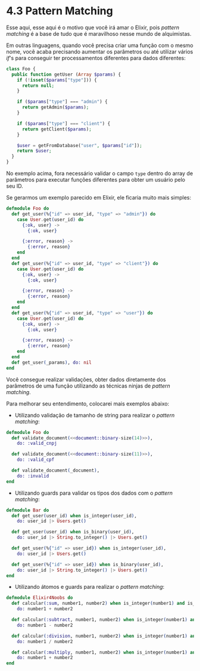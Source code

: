 # 4.3 Pattern Matching

Esse aqui, esse aqui é o motivo que você irá amar o Elixir, pois *pattern matching* é a base de tudo que é maravilhoso nesse mundo de alquimistas.

Em outras linguagens, quando você precisa criar uma função com o mesmo nome, você acaba precisando aumentar os parâmetros ou até utilizar vários *if*'s para conseguir ter processamentos diferentes para dados diferentes:

```php
class Foo {
  public function getUser (Array $params) {
    if (!isset($params["type"])) {
      return null;
    }

    if ($params["type"] === "admin") {
      return getAdmin($params);
    }

    if ($params["type"] === "client") {
      return getClient($params);
    }

    $user = getFromDatabase("user", $params["id"]);
    return $user;
  }
}
```

No exemplo acima, fora necessário validar o campo `type` dentro do array de parâmetros para executar funções diferentes para obter um usuário pelo seu ID.

Se gerarmos um exemplo parecido em Elixir, ele ficaria muito mais simples:

```elixir
defmodule Foo do
  def get_user(%{"id" => user_id, "type" => "admin"}) do
    case User.get(user_id) do
      {:ok, user} ->
        {:ok, user}

      {:error, reason} ->
        {:error, reason}
    end
  end
  def get_user(%{"id" => user_id, "type" => "client"}) do
    case User.get(user_id) do
      {:ok, user} ->
        {:ok, user}

      {:error, reason} ->
        {:error, reason}
    end
  end
  def get_user(%{"id" => user_id, "type" => "user"}) do
    case User.get(user_id) do
      {:ok, user} ->
        {:ok, user}

      {:error, reason} ->
        {:error, reason}
    end
  end
  def get_user(_params), do: nil
end
```

Você consegue realizar validações, obter dados diretamente dos parâmetros de uma função utilizando as técnicas ninjas de *pattern matching*.

Para melhorar seu entendimento, colocarei mais exemplos abaixo:

- Utilizando validação de tamanho de string para realizar o *pattern matching*:

```elixir
defmodule Foo do
  def validate_document(<<document::binary-size(14)>>),
    do: :valid_cnpj

  def validate_document(<<document::binary-size(11)>>),
    do: :valid_cpf

  def validate_document(_document),
    do: :invalid
end
```

- Utilizando guards para validar os tipos dos dados com o *pattern matching*:

```elixir
defmodule Bar do
  def get_user(user_id) when is_integer(user_id),
    do: user_id |> Users.get()

  def get_user(user_id) when is_binary(user_id),
    do: user_id |> String.to_integer() |> Users.get()

  def get_user(%{"id" => user_id}) when is_integer(user_id),
    do: user_id |> Users.get()

  def get_user(%{"id" => user_id}) when is_binary(user_id),
    do: user_id |> String.to_integer() |> Users.get()
end
```

- Utilizando átomos e guards para realizar o *pattern matching*:

```elixir
defmodule Elixir4Noobs do
  def calcular(:sum, number1, number2) when is_integer(number1) and is_integer(number2),
    do: number1 + number2

  def calcular(:subtract, number1, number2) when is_integer(number1) and is_integer(number2),
    do: number1 - number2

  def calcular(:division, number1, number2) when is_integer(number1) and is_integer(number2),
    do: number1 / number2

  def calcular(:multiply, number1, number2) when is_integer(number1) and is_integer(number2),
    do: number1 + number2
end
```